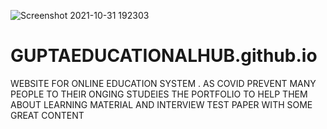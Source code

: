 ![Screenshot 2021-10-31 192303](https://user-images.githubusercontent.com/73100677/139586986-e7a8c871-0527-4d20-90be-aca255c72cc2.png)
# GUPTAEDUCATIONALHUB.github.io
WEBSITE FOR ONLINE EDUCATION SYSTEM . AS COVID PREVENT MANY PEOPLE TO THEIR ONGING STUDEIES THE PORTFOLIO TO HELP THEM ABOUT LEARNING MATERIAL AND INTERVIEW TEST PAPER WITH SOME GREAT CONTENT

